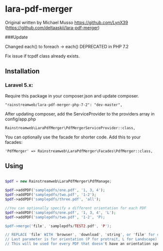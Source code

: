 # lara-pdf-merger

Original written by Michael Musso https://github.com/LynX39 (https://github.com/deltaaskii/lara-pdf-merger)<br/>

###Update

Changed each() to foreach -> each() DEPRECATED in PHP 7.2 

Fix issue if tcpdf class already exists.
  
## Installation

### Laravel 5.x:

Require this package in your composer.json and update composer.

    "rainstreamweb/lara-pdf-merger-php-7-2": "dev-master",

After updating composer, add the ServiceProvider to the providers array in config/app.php

    Rainstreamweb\LaraPdfMerger\PdfMergerServiceProvider::class,

You can optionally use the facade for shorter code. Add this to your facades:

    'PdfMerger' => Rainstreamweb\LaraPdfMerger\Facades\PdfMerger::class,
    
## Using

```php

$pdf = new Rainstreamweb\LaraPdfMerger\PdfManage;

$pdf->addPDF('samplepdfs/one.pdf', '1, 3, 4');
$pdf->addPDF('samplepdfs/two.pdf', '1-2');
$pdf->addPDF('samplepdfs/three.pdf', 'all');

//You can optionally specify a different orientation for each PDF
$pdf->addPDF('samplepdfs/one.pdf', '1, 3, 4', 'L');
$pdf->addPDF('samplepdfs/two.pdf', '1-2', 'P);

$pdf->merge('file', 'samplepdfs/TEST2.pdf', 'P');

// REPLACE 'file' WITH 'browser', 'download', 'string', or 'file' for output options
// Last parameter is for orientation (P for protrait, L for Landscape). 
// This will be used for every PDF that doesn't have an orientation specified
```
